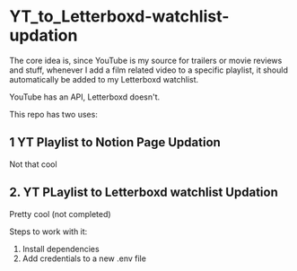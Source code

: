 # YT_to_Letterboxd-watchlist-updation

The core idea is, since YouTube is my source for trailers or movie reviews and stuff, whenever I add a film related video to a specific playlist, it should automatically be added to my Letterboxd watchlist.

YouTube has an API, Letterboxd doesn't.

This repo has two uses:
## 1 YT Playlist to Notion Page Updation
Not that cool

## 2. YT PLaylist to Letterboxd watchlist Updation
Pretty cool (not completed)

Steps to work with it:
1. Install dependencies
2. Add credentials to a new .env file
